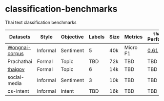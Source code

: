 # classification-benchmarks
Thai text classification benchmarks

| Datasets                                                    | Style    | Objective | Labels | Size | Metrics  | `thai2fit` Performance |
|-------------------------------------------------------------|----------|-----------|--------|------|----------|------------------------|
| [Wongnai-corpus](https://github.com/wongnai/wongnai-corpus) | Informal | Sentiment | 5      | 40k  | Micro F1 | [0.61](https://github.com/cstorm125/thai2fit/blob/master/notebook/lstm_wongnai.ipynb)               |
| Prachathai                                                  | Formal   | Topic     | TBD    | 72k  | TBD      | TBD                    |
| [thaigov](https://github.com/PyThaiNLP/thaigov-corpus/)     | Formal   | Topic     | 6      | 14k  | TBD      | TBD                    |
| social-media                                                | Informal | Sentiment | 3      | 10k  | TBD      | TBD                    |
| cs-intent                                                   | Informal | Intent    | TBD    | 16k  | TBD      | TBD                    |

